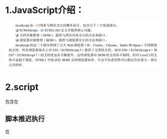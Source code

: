 # 1.JavaScript介绍：
![alt text](image.png)
# 2.script
包含在<script>内的代码会被从上到下解释。在上面的例子中，被解释的是一个函数定义，并且
该函数会被保存在解释器环境中。在<script>元素中的代码被计算完成之前，页面的其余内容不会被
加载，也不会被显示。
在使用行内 JavaScript 代码时，要注意代码中不能出现字符串</script>
## 脚本推迟执行
在<script>元素上设置 defer 属性，相当于告诉浏览器立即下载，但延迟执行。
```html
<script defer src="example1.js"></script>
```
给脚本添加 async 属性的目的是告诉浏览器，不必等脚本下载和执行完后再加载页面，同样也不必等到该异步脚本下载和执行后再加载其他脚本。正因为如此，异步脚本不应该在加载期间修改 DOM。
```html
<script async src="example1.js"></script> 
 <script async src="example2.js"></script>
 ```
第二个脚本可能会比第一个要优先执行
![alt text](image-1.png)

# 事件
![alt text](image-2.png)
![alt text](image-3.png)

# DOM
![alt text](image-4.png)
js与html进行动态的交互，动态地改变文档的样式和内容
![alt text](image-5.png)
ID 一般都是唯一的，其他容易获得数组
![alt text](image-6.png)

修改内容：
节点.innerHTML="";//这里是可以理解语义的，可以置换城HTML语言
节点.innerText="";//会忽略掉HTML标记
也可以修改属性
```html
    <script>
        var a = document.getElementById("box1");

        /*这两个方法得到的都是数组，要用索引获取指定的值*/
        var b = document.getElementsByClassName("box2");
        var c = document.getElementsByTagName("div");

        console.log(a);
        console.log(b[0]);
        console.log(c[5]);

        a.innerHTML = '<a href="#">可以改成超链接吗？</a>';
        b[0].innerText = '<a href="#">可以改成超链接吗？</a>';

        a.style.color = 'red';
        a.style.fontSize = '20px';

        //DOM触发事件
        var button_ele = document.getElementById('but1');
        button_ele.onclick = function () {
            alert("DOM属性触发啦");
        }
        //addeventlistener触发事件
        button_ele.addEventListener('click', function () {
            alert("通过addeventlistener触发事件");
        })
    </script>
```
DOM 对象其他方法：
![alt text](image-7.png)